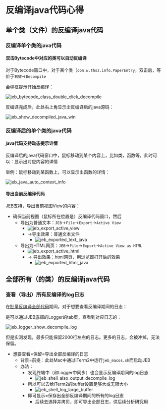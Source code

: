 # 反编译java代码心得

## 单个类（文件）的反编译java代码

### 反编译单个类的java代码

#### 双击Bytecode中对应的类可以自动反编译

对于Bytecode窗口中，对于某个类（`com.w.thsz.info.PaperEntry`，双击后，等价于`右键`->`Decompile`

会弹框提示开始反编译：

![jeb_bytecode_class_double_click_decompile](../../assets/img/jeb_bytecode_class_double_click_decompile.jpg)

反编译完成后，此处右上角显示出反编译后的java源码：

![jeb_show_decompiled_java_win](../../assets/img/jeb_show_decompiled_java_win.jpg)

### 反编译后的单个类的java代码

#### java代码支持动态提示详情

反编译后的java代码窗口中，鼠标移动到某个内容上，比如类，函数等，此时可以：显示出对应内容的详情

举例：鼠标移动到某函数上，可以显示出函数的详情：

![jeb_java_auto_context_info](../../assets/img/jeb_java_auto_context_info.png)

#### 导出当前反编译代码

JEB支持，导出当前视图View的内容：

* 确保当前视图（鼠标所在位置是）反编译代码窗口，然后
  * 导出为普通文本：`JEB`->`File`->`Export`->`Active View`
    * ![jeb_export_active_view](../../assets/img/jeb_export_active_view.jpg)
    * ->导出效果：普通文本文件
      * ![jeb_exported_text_java](../../assets/img/jeb_exported_text_java.png)
  * 导出为HTML网页：`JEB`->`File`->`Export`->`Active View as HTML`
    * ![jeb_export_active_html](../../assets/img/jeb_export_active_html.jpg)
    * -> 导出效果：html网页，用浏览器打开后的效果
      * ![jeb_exported_html_java](../../assets/img/jeb_exported_html_java.png)

## 全部所有（的类）的反编译java代码

### 查看（导出）所有反编译的log日志

在[批量反编译全部代码](../../jeb_static_analysis/decompile_apk/decompile_to_java/batch_all.md)期间，对于想要查看反编译期间的日志：

是可以通过JEB底部的Logger的tab页，查看到对应日志的：

![jeb_logger_show_decompile_log](../../assets/img/jeb_logger_show_decompile_log.jpg)

但是实测发现，最多只能保留2000行左右的日志。更多的日志，会被冲掉，无法保留。

* 想要查看=保留=导出全部反编译的日志
  * 背景=前提：此处Mac中通过iTerm2中运行`jeb_macos.sh`而启动JEB
  * 办法：
    * 发现终端中（和Logger中同步）也会显示反编译期间的log日志
      * ![jeb_shell_also_output_decompile_log](../../assets/img/jeb_shell_also_output_decompile_log.jpg)
    * 所以可以去给iTerm2的buffer设置足够大或无限大小
      * ![jeb_shell_log_large_buffer](../../assets/img/jeb_shell_log_large_buffer.png)
    * 即可显示=保存出全部反编译期间的所有的log日志
      * 后续去选择并拷贝，即可导出全部日志，供后续分析研究用
